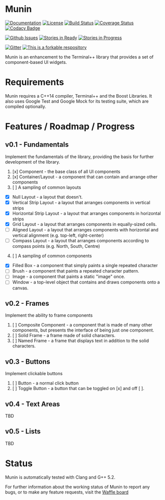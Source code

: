 # Munin

[![Documentation](https://codedocs.xyz/KazDragon/munin.svg)](https://codedocs.xyz/KazDragon/munin/)
[![License](https://img.shields.io/github/license/KazDragon/munin.svg)](https://en.wikipedia.org/wiki/MIT_License)
[![Build Status](https://travis-ci.org/KazDragon/munin.svg?branch=master)](https://travis-ci.org/KazDragon/munin)
[![Coverage Status](https://coveralls.io/repos/github/KazDragon/munin/badge.svg?branch=master)](https://coveralls.io/github/KazDragon/munin?branch=master)
[![Codacy Badge](https://api.codacy.com/project/badge/Grade/cbf22a847dc040b1a9dee8be3eda00d3)](https://www.codacy.com/app/KazDragon/munin?utm_source=github.com&amp;utm_medium=referral&amp;utm_content=KazDragon/munin&amp;utm_campaign=Badge_Grade)

[![Github Issues](https://img.shields.io/github/issues/KazDragon/munin.svg)](https://github.com/KazDragon/munin/issues)
[![Stories in Ready](https://badge.waffle.io/KazDragon/munin.png?label=ready&title=Stories%20In%20Ready)](https://waffle.io/KazDragon/munin)
[![Stories in Progress](https://badge.waffle.io/KazDragon/munin.png?label=in%20progress&title=Stories%20In%20Progress)](https://waffle.io/KazDragon/munin)

[![Gitter](https://badges.gitter.im/KazDragon/munin.svg)](https://gitter.im/KazDragon/munin?utm_source=badge&utm_medium=badge&utm_campaign=pr-badge)
[![This is a forkable respository](https://img.shields.io/badge/forkable-yes-brightgreen.svg)](https://basicallydan.github.io/forkability/?u=KazDragon&r=munin)

Munin is an enhancement to the Terminal++ library that provides a set of component-based UI widgets.

# Requirements

Munin requires a C++14 compiler, Terminal++ and the Boost Libraries.  It also uses Google Test and Google Mock for its testing suite, which are compiled optionally.

# Features / Roadmap / Progress

## v0.1 - Fundamentals
Implement the fundamentals of the library, providing the basis for further development of the library.
1. [x] Component - the base class of all UI components
2. [x] Container/Layout - a component that can contain and arrange other components
3. [ ] A sampling of common layouts 
 * [x] Null Layout - a layout that doesn't.
 * [x] Vertical Strip Layout - a layout that arranges components in vertical strips
 * [x] Horizontal Strip Layout - a layout that arranges components in horizontal strips
 * [x] Grid Layout - a layout that arranges components in equally-sized cells.
 * [ ] Aligned Layout - a layout that arranges components with horizontal and vertical alignment (e.g. top-left, right-center)
 * [ ] Compass Layout - a layout that arranges components according to compass points (e.g. North, South, Centre)
 4. [ ] A sampling of common components
 * [x] Filled Box - a component that simply paints a single repeated character
 * [ ] Brush - a component that paints a repeated character pattern.
 * [ ] Image - a component that paints a static "image" once.
 * [ ] Window - a top-level object that contains and draws components onto a canvas.
 
 ## v0.2 - Frames
 Implement the ability to frame components
 1. [ ] Composite Component - a component that is made of many other components, but presents the interface of being just one component.
 2. [ ] Solid Frame - a frame made of solid characters.
 3. [ ] Named Frame - a frame that displays text in addition to the solid characters.
 
 ## v0.3 - Buttons
 Implement clickable buttons
 1. [ ] Button - a normal click button
 2. [ ] Toggle Button - a button that can be toggled on [x] and off [ ].
 
 ## v0.4 - Text Areas
 TBD
 
 ## v0.5 - Lists
 TBD


# Status

Munin is automatically tested with Clang and G++ 5.2.

For further information about the working status of Munin to report any bugs, or to make any feature requests, visit the [Waffle board](https://waffle.io/KazDragon/munin)

